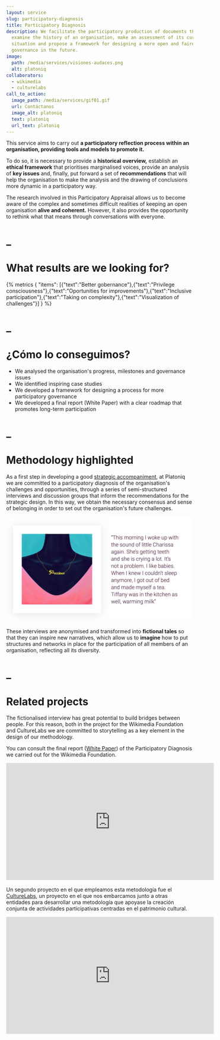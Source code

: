```yaml
---
layout: service
slug: participatory-diagnosis
title: Participatory Diagnosis
description: We facilitate the participatory production of documents that
  examine the history of an organisation, make an assessment of its current
  situation and propose a framework for designing a more open and fairer
  governance in the future.
image:
  path: /media/services/visiones-audaces.png
  alt: platoniq
collaborators:
  - wikimedia
  - culturelabs
call_to_action:
  image_path: /media/services/gif01.gif
  url: Contáctanos
  image_alt: platoniq
  text: platoniq
  url_text: platoniq
---
```

This service aims to carry out **a participatory reflection process within an organisation, providing tools and models to promote it.**

To do so, it is necessary to provide a **historical overview,** establish an **ethical framework** that prioritises marginalised voices, provide an analysis of **key issues** and, finally, put forward a set of **recommendations** that will help the organisation to make the analysis and the drawing of conclusions more dynamic in a participatory way.

The research involved in this Participatory Appraisal allows us to become aware of the complex and sometimes difficult realities of keeping an open organisation **alive and coherent.** However, it also provides the opportunity to rethink what that means through conversations with everyone.

# _

# What results are we looking for?

{% metrics { "items": [{"text":"Better gobernance"},{"text":"Privilege consciousness"},{"text":"Oportunities for improvements"},{"text":"Inclusive participation"},{"text":"Taking on complexity"},{"text":"Visualization of challenges"}] } %}

# _

# ¿Cómo lo conseguimos?

* We analysed the organisation's progress, milestones and governance issues
* We identified inspiring case studies
* We developed a framework for designing a process for more participatory governance
* We developed a final report (White Paper) with a clear roadmap that promotes long-term participation

# _

# Methodology highlighted

As a first step in developing a good [strategic accompaniment](https://platoniq.net/es/services/strategic-support/), at Platoniq we are committed to a participatory diagnosis of the organisation's challenges and opportunities, through a series of semi-structured interviews and discussion groups that inform the recommendations for the strategic design. In this way, we obtain the necessary consensus and sense of belonging in order to set out the organisation's future challenges.

![Diagnóstico participativo](/media/photo_2024-07-31_15-48-56.jpg "Diagnóstico participativo")

These interviews are anonymised and transformed into **fictional tales** so that they can inspire new narratives, which allow us to **imagine** how to put structures and networks in place for the participation of all members of an organisation, reflecting all its diversity.

# _

# Related projects

The fictionalised interview has great potential to build bridges between people. For this reason, both in the project for the Wikimedia Foundation and CultureLabs we are committed to storytelling as a key element in the design of our methodology.

You can consult the final report ([White Paper](https://upload.wikimedia.org/wikipedia/commons/9/92/Designing_the_future_of_participation_in_the_Wikimedia_Movement.pdf)) of the Participatory Diagnosis we carried out for the Wikimedia Foundation. 

<iframe width="560" height="315" src="https://www.youtube.com/embed/vsErReqZJ2E?si=olThPl4ZPzUqBnmE" title="YouTube video player" frameborder="0" allow="accelerometer; autoplay; clipboard-write; encrypted-media; gyroscope; picture-in-picture; web-share" referrerpolicy="strict-origin-when-cross-origin" allowfullscreen></iframe>

Un segundo proyecto en el que empleamos esta metodología fue el [CultureLabs](https://culture-labs.eu/methodology-of-culturelabs/), un proyecto en el que nos embarcamos junto a otras entidades para desarrollar una metodología que apoyase la creación conjunta de actividades participativas centradas en el patrimonio cultural.

<iframe width="560" height="315" src="https://www.youtube.com/embed/Wmc7CNAafRM?si=lQ_a8VrbGjpsK8nk" title="YouTube video player" frameborder="0" allow="accelerometer; autoplay; clipboard-write; encrypted-media; gyroscope; picture-in-picture; web-share" referrerpolicy="strict-origin-when-cross-origin" allowfullscreen></iframe>
